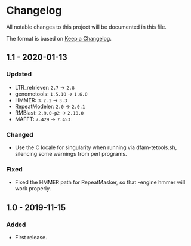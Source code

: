 # Changelog
All notable changes to this project will be documented in this file.

The format is based on [Keep a Changelog](https://keepachangelog.com/en/1.0.0/).

## 1.1 - 2020-01-13
### Updated
- LTR_retriever: `2.7` -> `2.8`
- genometools: `1.5.10` -> `1.6.0`
- HMMER: `3.2.1` -> `3.3`
- RepeatModeler: `2.0` -> `2.0.1`
- RMBlast: `2.9.0-p2` -> `2.10.0`
- MAFFT: `7.429` -> `7.453`

### Changed
- Use the C locale for singularity when running via dfam-tetools.sh,
  silencing some warnings from perl programs.

### Fixed
- Fixed the HMMER path for RepeatMasker, so that -engine hmmer will work properly.

## 1.0 - 2019-11-15
### Added
- First release.
